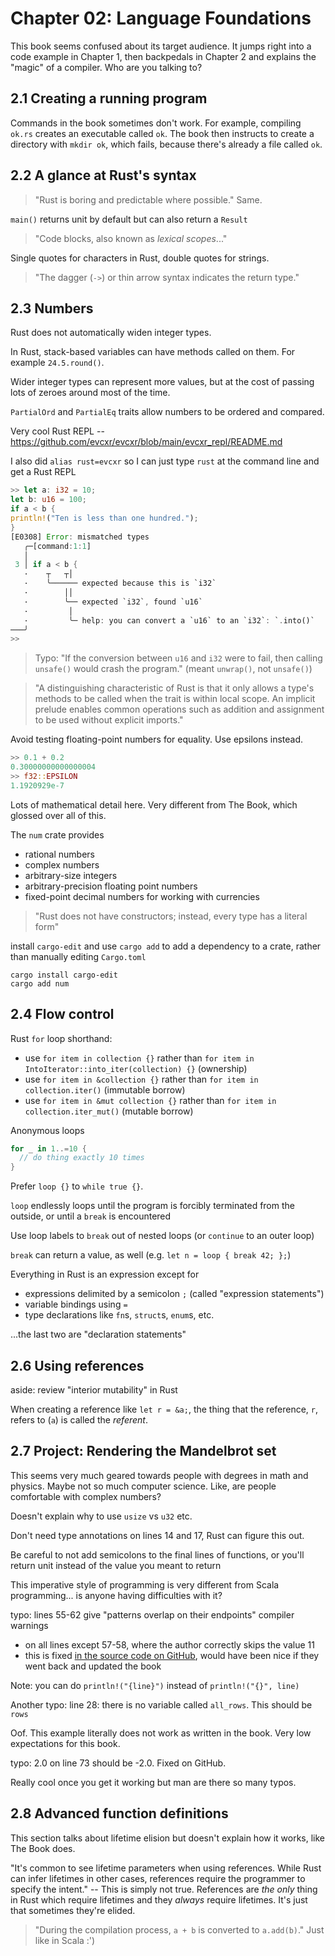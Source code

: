# Chapter 02: Language Foundations

This book seems confused about its target audience. It jumps right into a code example in Chapter 1, then backpedals in Chapter 2 and explains the "magic" of a compiler. Who are you talking to?

## 2.1 Creating a running program

Commands in the book sometimes don't work. For example, compiling `ok.rs` creates an executable called `ok`. The book then instructs to create a directory with `mkdir ok`, which fails, because there's already a file called `ok`.

## 2.2 A glance at Rust's syntax

> "Rust is boring and predictable where possible." Same.

`main()` returns unit by default but can also return a `Result`

> "Code blocks, also known as _lexical scopes_..."

Single quotes for characters in Rust, double quotes for strings.

> "The dagger (`->`) or thin arrow syntax indicates the return type."

## 2.3 Numbers

Rust does not automatically widen integer types.

In Rust, stack-based variables can have methods called on them. For example `24.5.round()`.

Wider integer types can represent more values, but at the cost of passing lots of zeroes around most of the time.

`PartialOrd` and `PartialEq` traits allow numbers to be ordered and compared.

Very cool Rust REPL -- https://github.com/evcxr/evcxr/blob/main/evcxr_repl/README.md

I also did `alias rust=evcxr` so I can just type `rust` at the command line and get a Rust REPL

```rs
>> let a: i32 = 10;
let b: u16 = 100;
if a < b {
println!("Ten is less than one hundred.");
}
[E0308] Error: mismatched types
   ╭─[command:1:1]
   │
 3 │ if a < b {
   ·    ┬   ┬│
   ·    ╰────── expected because this is `i32`
   ·        ││
   ·        ╰── expected `i32`, found `u16`
   ·         │
   ·         ╰─ help: you can convert a `u16` to an `i32`: `.into()`
───╯
>>
```

> Typo: "If the conversion between `u16` and `i32` were to fail, then calling `unsafe()` would crash the program." (meant `unwrap()`, not `unsafe()`)

> "A distinguishing characteristic of Rust is that it only allows a type's methods to be called when the trait is within local scope. An implicit prelude enables common operations such as addition and assignment to be used without explicit imports."

Avoid testing floating-point numbers for equality. Use epsilons instead.

```rs
>> 0.1 + 0.2
0.30000000000000004
>> f32::EPSILON
1.1920929e-7
```

Lots of mathematical detail here. Very different from The Book, which glossed over all of this.

The `num` crate provides

- rational numbers
- complex numbers
- arbitrary-size integers
- arbitrary-precision floating point numbers
- fixed-point decimal numbers for working with currencies

> "Rust does not have constructors; instead, every type has a literal form"

install `cargo-edit` and use `cargo add` to add a dependency to a crate, rather than manually editing `Cargo.toml`

```shell
cargo install cargo-edit
cargo add num
```

## 2.4 Flow control

Rust `for` loop shorthand:

- use `for item in collection {}` rather than `for item in IntoIterator::into_iter(collection) {}` (ownership)
- use `for item in &collection {}` rather than `for item in collection.iter()` (immutable borrow)
- use `for item in &mut collection {}` rather than `for item in collection.iter_mut()` (mutable borrow)

Anonymous loops

```rs
for _ in 1..=10 {
  // do thing exactly 10 times
}
```

Prefer `loop {}` to `while true {}`.

`loop` endlessly loops until the program is forcibly terminated from the outside, or until a `break` is encountered

Use loop labels to `break` out of nested loops (or `continue` to an outer loop)

`break` can return a value, as well (e.g. `let n = loop { break 42; };`)

Everything in Rust is an expression except for

- expressions delimited by a semicolon `;` (called "expression statements")
- variable bindings using `=`
- type declarations like `fn`s, `struct`s, `enum`s, etc.

...the last two are "declaration statements"

## 2.6 Using references

aside: review "interior mutability" in Rust

When creating a reference like `let r = &a;`, the thing that the reference, `r`, refers to (`a`) is called the _referent_.

## 2.7 Project: Rendering the Mandelbrot set

This seems very much geared towards people with degrees in math and physics. Maybe not so much computer science. Like, are people comfortable with complex numbers?

Doesn't explain why to use `usize` vs `u32` etc.

Don't need type annotations on lines 14 and 17, Rust can figure this out.

Be careful to not add semicolons to the final lines of functions, or you'll return unit instead of the value you meant to return

This imperative style of programming is very different from Scala programming... is anyone having difficulties with it?

typo: lines 55-62 give "patterns overlap on their endpoints" compiler warnings

 - on all lines except 57-58, where the author correctly skips the value 11
 - this is fixed [in the source code on GitHub](https://github.com/rust-in-action/code/blob/1st-edition/ch2/ch2-mandelbrot/src/main.rs), would have been nice if they went back and updated the book

Note: you can do `println!("{line}")` instead of `println!("{}", line)`

Another typo: line 28: there is no variable called `all_rows`. This should be `rows`

Oof. This example literally does not work as written in the book. Very low expectations for this book.

typo: 2.0 on line 73 should be -2.0. Fixed on GitHub.

Really cool once you get it working but man are there so many typos.

## 2.8 Advanced function definitions

This section talks about lifetime elision but doesn't explain how it works, like The Book does.

"It's common to see lifetime parameters when using references. While Rust can infer lifetimes in other cases, references require the programmer to specify the intent." -- This is simply not true. References are _the only_ thing in Rust which require lifetimes and they _always_ require lifetimes. It's just that sometimes they're elided.

> "During the compilation process, `a + b` is converted to `a.add(b)`." Just like in Scala :')

